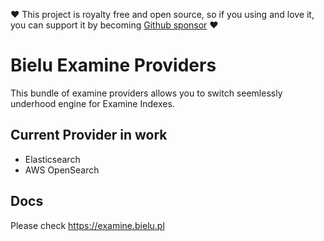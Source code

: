 ❤️ This project is royalty free and open source, so if you using and love it, you can support it by becoming [Github sponsor](https://github.com/sponsors/bielu) ❤️


# Bielu Examine Providers
This bundle of examine providers allows you to switch seemlessly underhood engine for Examine Indexes.
## Current Provider in work
- Elasticsearch
- AWS OpenSearch
## Docs
Please check https://examine.bielu.pl
